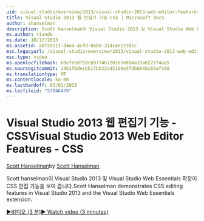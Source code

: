 ```yaml
---
uid: visual-studio/overview/2013/visual-studio-2013-web-editor-features-css
title: Visual Studio 2013 웹 편집기 기능-CSS | Microsoft Docs
author: shanselman
description: Scott hanselman이 Visual Studio 2013 및 Visual Studio Web Essentials 확장이 CSS 편집 기능을 보여 줍니다.
ms.author: riande
ms.date: 10/17/2013
ms.assetid: a872d111-d4ea-4cfd-8ab6-314c4e12301c
msc.legacyurl: /visual-studio/overview/2013/visual-studio-2013-web-editor-features-css
msc.type: video
ms.openlocfilehash: b0efe60750cb977467203d7e894a33a022774aa5
ms.sourcegitcommit: 24b1f6decbb17bb22a45166e5fdb0845c65af498
ms.translationtype: MT
ms.contentlocale: ko-KR
ms.lasthandoff: 03/01/2019
ms.locfileid: "57046470"
---
```

<a name="visual-studio-2013-web-editor-features---css"></a><span data-ttu-id="cc4f2-103">Visual Studio 2013 웹 편집기 기능 - CSS</span><span class="sxs-lookup"><span data-stu-id="cc4f2-103">Visual Studio 2013 Web Editor Features - CSS</span></span>
====================
<span data-ttu-id="cc4f2-104">[Scott Hanselman](https://github.com/shanselman)</span><span class="sxs-lookup"><span data-stu-id="cc4f2-104">by [Scott Hanselman](https://github.com/shanselman)</span></span>

<span data-ttu-id="cc4f2-105">Scott hanselman이 Visual Studio 2013 및 Visual Studio Web Essentials 확장이 CSS 편집 기능을 보여 줍니다.</span><span class="sxs-lookup"><span data-stu-id="cc4f2-105">Scott Hanselman demonstrates CSS editing features in Visual Studio 2013 and the Visual Studio Web Essentials extension.</span></span>

[<span data-ttu-id="cc4f2-106">&#9654;비디오 (3 분)</span><span class="sxs-lookup"><span data-stu-id="cc4f2-106">&#9654; Watch video (3 minutes)</span></span>](https://channel9.msdn.com/Blogs/ASP-NET-Site-Videos/visual-studio-2013-web-editor-features-css)
